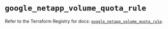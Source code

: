 # `google_netapp_volume_quota_rule`

Refer to the Terraform Registry for docs: [`google_netapp_volume_quota_rule`](https://registry.terraform.io/providers/hashicorp/google-beta/6.36.0/docs/resources/google_netapp_volume_quota_rule).
